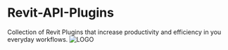 # Revit-API-Plugins
Collection of Revit Plugins that increase productivity and efficiency in you everyday workflows.
![LOGO](https://github.com/Avinash-Verma-26/Revit-API-Plugins/assets/68919187/74a5c7d1-cc40-4164-bb58-189eb126f08f)
